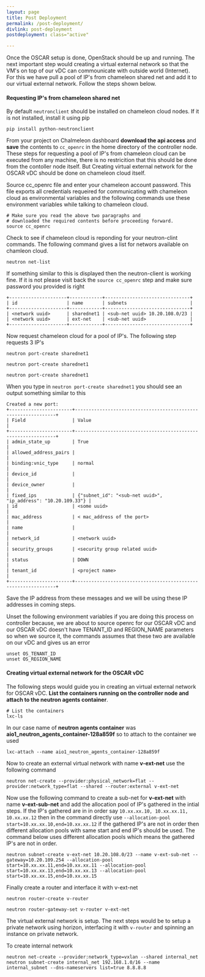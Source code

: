 ```yaml
---
layout: page
title: Post Deployment
permalink: /post-deployment/
divlink: post-deployment
postdeployment: class="active"

---
```


Once the OSCAR setup is done, OpenStack should be up and running. The next important step would creating a virtual external network so that the VM's on top of our vDC can commounicate with outside world (Internet). For this we have pull a pool of IP's from chameleon shared net and add it to our virtual external network. Follow the steps shown below.

#### Requesting IP's from chameleon shared net

By default ```neutronclient``` should be installed on chameleon cloud nodes. If it is not installed, install it using pip

```
pip install python-neutronclient
```

From your project on Chalmeleon dashboard **download the api access** and **save** the contents to ```cc_openrc``` in the home directory of the controller node. These steps for requesting a pool of IP's from chameleon cloud can be executed from any machine, there is no restricition that this should be done from the contoller node itself. But Creating virtual external network for the OSCAR vDC should be done on chameleon cloud itself.

Source cc_openrc file and enter your chameleon account password. This file exports all credentials requeired for communicating with chameleon cloud as environmental variables and the following commands use these environment variables while talking to chameleon cloud.

```
# Make sure you read the above two paragraphs and
# downloaded the required contents before proceeding forward.
source cc_openrc
```

Check to see if chameleon cloud is reponding for your neutron-clint commands. The following command gives a list for networs available on chamleon cloud.

```
neutron net-list
```

If something similar to this is displayed then the neutron-client is working fine. If it is not please visit back the ```source cc_openrc``` step and make sure password you provided is right

```
+---------------------+------------+-------------------------------+
| id                  | name       | subnets                       |
+---------------------+------------+-------------------------------+
| <network uuid>      | sharednet1 | <sub-net uuid> 10.20.108.0/23 |
| <network uuid>      | ext-net    | <sub-net uuid>                |
+---------------------+------------+-------------------------------+
```

Now request chameleon cloud for a pool of IP's. The following step requests 3 IP's

```
neutron port-create sharednet1

neutron port-create sharednet1

neutron port-create sharednet1
```

When you type in ```neutron port-create sharednet1``` you should see an output something similar to this

```
Created a new port:
+-----------------------+---------------------------------------------------------------+
| Field                 | Value                                                         |
+-----------------------+---------------------------------------------------------------+
| admin_state_up        | True                                                          |
| allowed_address_pairs |                                                               |
| binding:vnic_type     | normal                                                        |
| device_id             |                                                               |
| device_owner          |                                                               |
| fixed_ips             | {"subnet_id": "<sub-net uuid>", "ip_address": "10.20.109.33"} |
| id                    | <some uuid>                                                   |
| mac_address           | < mac_address of the port>                                    |
| name                  |                                                               |
| network_id            | <network uuid>                                                |
| security_groups       | <security group related uuid>                                 |
| status                | DOWN                                                          |
| tenant_id             | <project name>                                                |
+-----------------------+---------------------------------------------------------------+
```

Save the IP address from these messages and we will be using these IP addresses in coming steps.

Unset the following environment variables if you are doing this process on controller because, we are about to source openrc for our OSCAR vDC and our OSCAR vDC doesn't have TENANT_ID and REGION_NAME parameters so when we source it, the commands assumes that these two are available on our vDC and gives us an error

```
unset OS_TENANT_ID
unset OS_REGION_NAME
```


#### Creating virtual external network for the OSCAR vDC

The following steps would guide you in creating an virtual external network for OSCAR vDC. **List the containers running on the controller node and attach to the neutron agents container**.

```
# List the containers
lxc-ls
```

In our case name of  **neutron agents container** was **aio1_neutron_agents_container-128a859f** so to attach to the container we used

```
lxc-attach --name aio1_neutron_agents_container-128a859f
```

Now to create an external virtual network with name **v-ext-net** use the following command

```
neutron net-create --provider:physical_network=flat --provider:network_type=flat --shared --router:external v-ext-net
```

Now use the following command to create a sub-net for **v-ext-net** with name **v-ext-sub-net** and add the allocation pool of IP's gathered in the intial steps. If the IP's gathered are in in order say ```10.xx.xx.10, 10.xx.xx.11, 10.xx.xx.12``` then in the command directly use ```--allocation-pool start=10.xx.xx.10,end=10.xx.xx.12``` if the gathered IP's are not in order then different allocation pools with same start and end IP's should be used. The command below uses different allocation pools which means the gathered IP's are not in order.

```
neutron subnet-create v-ext-net 10.20.108.0/23 --name v-ext-sub-net --gateway=10.20.109.254 --allocation-pool start=10.xx.xx.11,end=10.xx.xx.11 --allocation-pool start=10.xx.xx.13,end=10.xx.xx.13 --allocation-pool start=10.xx.xx.15,end=10.xx.xx.15
```

Finally create a router and interface it with v-ext-net

```
neutron router-create v-router

neutron router-gateway-set v-router v-ext-net
```

The virtual external network is setup. The next steps would be to setup a private network using horizon, interfacing it with ```v-router``` and spinning an instance on private network.

To create internal network

```
neutron net-create --provider:network_type=vxlan --shared internal_net
neutron subnet-create internal_net 192.168.1.0/16 --name internal_subnet --dns-nameservers list=true 8.8.8.8 
```
